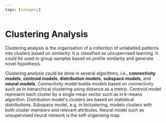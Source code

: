 ```yaml
---
tags: [category]
---
```


# Clustering Analysis

Clustering analysis is the organisation of a collection of unlabelled patterns
into clusters based on similarity. It is classified as unsupervised learning. It
could be used to group samples based on profile similarity and generate novel
hypothesis.

Clustering analysis could be done in several algorithms, i.e., **connectivity
models**, **centroid models**, **distribution models**, **subspace models**, and
**neural models**. Connectivity model builds models based on connectivity such
as in hierarchical clustering using distance as a metric. Centroid model
represent each cluster by a single mean vector such as in k-means algorithm.
Distribution model's clusters are based on statistical distributions. Subspace
model, e.g. in biclustering, models clusters with both cluster members and
relevant attributes. Neural model such as unsupervised neural network is the
self-organising map.

